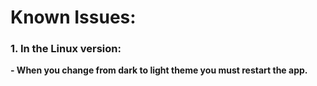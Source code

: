 # Known Issues:
### 1. In the Linux version:
**- When you change from dark to light theme you must restart the app.**
